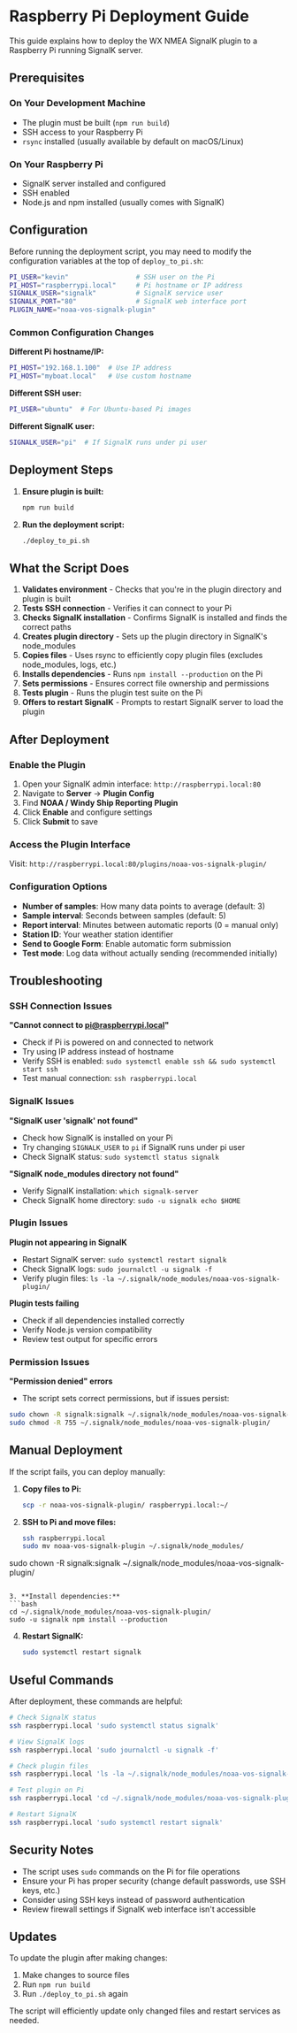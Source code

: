 # Raspberry Pi Deployment Guide

This guide explains how to deploy the WX NMEA SignalK plugin to a Raspberry Pi running SignalK server.

## Prerequisites

### On Your Development Machine
- The plugin must be built (`npm run build`)
- SSH access to your Raspberry Pi
- `rsync` installed (usually available by default on macOS/Linux)

### On Your Raspberry Pi
- SignalK server installed and configured
- SSH enabled
- Node.js and npm installed (usually comes with SignalK)

## Configuration

Before running the deployment script, you may need to modify the configuration variables at the top of `deploy_to_pi.sh`:

```bash
PI_USER="kevin"                 # SSH user on the Pi
PI_HOST="raspberrypi.local"     # Pi hostname or IP address
SIGNALK_USER="signalk"          # SignalK service user
SIGNALK_PORT="80"               # SignalK web interface port
PLUGIN_NAME="noaa-vos-signalk-plugin"
```

### Common Configuration Changes

**Different Pi hostname/IP:**
```bash
PI_HOST="192.168.1.100"  # Use IP address
PI_HOST="myboat.local"   # Use custom hostname
```

**Different SSH user:**
```bash
PI_USER="ubuntu"  # For Ubuntu-based Pi images
```

**Different SignalK user:**
```bash
SIGNALK_USER="pi"  # If SignalK runs under pi user
```

## Deployment Steps

1. **Ensure plugin is built:**
   ```bash
   npm run build
   ```

2. **Run the deployment script:**
   ```bash
   ./deploy_to_pi.sh
   ```

## What the Script Does

1. **Validates environment** - Checks that you're in the plugin directory and plugin is built
2. **Tests SSH connection** - Verifies it can connect to your Pi
3. **Checks SignalK installation** - Confirms SignalK is installed and finds the correct paths
4. **Creates plugin directory** - Sets up the plugin directory in SignalK's node_modules
5. **Copies files** - Uses rsync to efficiently copy plugin files (excludes node_modules, logs, etc.)
6. **Installs dependencies** - Runs `npm install --production` on the Pi
7. **Sets permissions** - Ensures correct file ownership and permissions
8. **Tests plugin** - Runs the plugin test suite on the Pi
9. **Offers to restart SignalK** - Prompts to restart SignalK server to load the plugin

## After Deployment

### Enable the Plugin

1. Open your SignalK admin interface: `http://raspberrypi.local:80`
2. Navigate to **Server** → **Plugin Config**
3. Find **NOAA / Windy Ship Reporting Plugin**
4. Click **Enable** and configure settings
5. Click **Submit** to save

### Access the Plugin Interface

Visit: `http://raspberrypi.local:80/plugins/noaa-vos-signalk-plugin/`

### Configuration Options

- **Number of samples**: How many data points to average (default: 3)
- **Sample interval**: Seconds between samples (default: 5)
- **Report interval**: Minutes between automatic reports (0 = manual only)
- **Station ID**: Your weather station identifier
- **Send to Google Form**: Enable automatic form submission
- **Test mode**: Log data without actually sending (recommended initially)

## Troubleshooting

### SSH Connection Issues

**"Cannot connect to pi@raspberrypi.local"**
- Check if Pi is powered on and connected to network
- Try using IP address instead of hostname
- Verify SSH is enabled: `sudo systemctl enable ssh && sudo systemctl start ssh`
- Test manual connection: `ssh raspberrypi.local`

### SignalK Issues

**"SignalK user 'signalk' not found"**
- Check how SignalK is installed on your Pi
- Try changing `SIGNALK_USER` to `pi` if SignalK runs under pi user
- Check SignalK status: `sudo systemctl status signalk`

**"SignalK node_modules directory not found"**
- Verify SignalK installation: `which signalk-server`
- Check SignalK home directory: `sudo -u signalk echo $HOME`

### Plugin Issues

**Plugin not appearing in SignalK**
- Restart SignalK server: `sudo systemctl restart signalk`
- Check SignalK logs: `sudo journalctl -u signalk -f`
- Verify plugin files: `ls -la ~/.signalk/node_modules/noaa-vos-signalk-plugin/`

**Plugin tests failing**
- Check if all dependencies installed correctly
- Verify Node.js version compatibility
- Review test output for specific errors

### Permission Issues

**"Permission denied" errors**
- The script sets correct permissions, but if issues persist:
```bash
sudo chown -R signalk:signalk ~/.signalk/node_modules/noaa-vos-signalk-plugin/
sudo chmod -R 755 ~/.signalk/node_modules/noaa-vos-signalk-plugin/
```

## Manual Deployment

If the script fails, you can deploy manually:

1. **Copy files to Pi:**
   ```bash
   scp -r noaa-vos-signalk-plugin/ raspberrypi.local:~/
   ```

2. **SSH to Pi and move files:**
   ```bash
   ssh raspberrypi.local
   sudo mv noaa-vos-signalk-plugin ~/.signalk/node_modules/
sudo chown -R signalk:signalk ~/.signalk/node_modules/noaa-vos-signalk-plugin/
   ```

3. **Install dependencies:**
   ```bash
   cd ~/.signalk/node_modules/noaa-vos-signalk-plugin/
   sudo -u signalk npm install --production
   ```

4. **Restart SignalK:**
   ```bash
   sudo systemctl restart signalk
   ```

## Useful Commands

After deployment, these commands are helpful:

```bash
# Check SignalK status
ssh raspberrypi.local 'sudo systemctl status signalk'

# View SignalK logs
ssh raspberrypi.local 'sudo journalctl -u signalk -f'

# Check plugin files
ssh raspberrypi.local 'ls -la ~/.signalk/node_modules/noaa-vos-signalk-plugin/'

# Test plugin on Pi
ssh raspberrypi.local 'cd ~/.signalk/node_modules/noaa-vos-signalk-plugin/ && npm test'

# Restart SignalK
ssh raspberrypi.local 'sudo systemctl restart signalk'
```

## Security Notes

- The script uses `sudo` commands on the Pi for file operations
- Ensure your Pi has proper security (change default passwords, use SSH keys, etc.)
- Consider using SSH keys instead of password authentication
- Review firewall settings if SignalK web interface isn't accessible

## Updates

To update the plugin after making changes:

1. Make changes to source files
2. Run `npm run build`
3. Run `./deploy_to_pi.sh` again

The script will efficiently update only changed files and restart services as needed. 